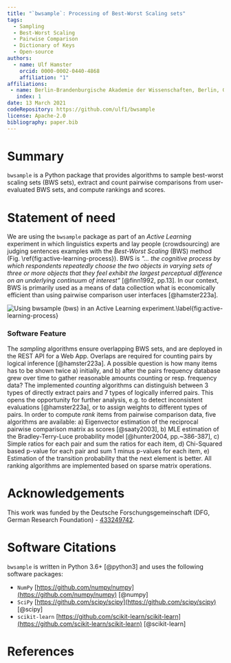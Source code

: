 ```yaml
---
title: "`bwsample`: Processing of Best-Worst Scaling sets"
tags:
  - Sampling
  - Best-Worst Scaling
  - Pairwise Comparison
  - Dictionary of Keys
  - Open-source
authors:
  - name: Ulf Hamster
    orcid: 0000-0002-0440-4868
    affiliation: "1"
affiliations:
 - name: Berlin-Brandenburgische Akademie der Wissenschaften, Berlin, Germany
   index: 1
date: 13 March 2021
codeRepository: https://github.com/ulf1/bwsample
license: Apache-2.0
bibliography: paper.bib
---
```



# Summary
`bwsample` is a Python package that provides algorithms to sample best-worst scaling sets (BWS sets), extract and count pairwise comparisons from user-evaluated BWS sets, and compute rankings and scores.

# Statement of need
We are using the `bwsample` package as part of an *Active Learning* experiment in which linguistics experts and lay people (crowdsourcing) are judging sentences examples with the *Best-Worst Scaling* (BWS) method (Fig. \ref{fig:active-learning-process}).
BWS is *"... the cognitive process by which respondents repeatedly choose the two objects in varying sets of three or more objects that they feel exhibit the largest perceptual difference on an underlying continuum of interest"* [@finn1992, pp.13].
In our context, BWS is primarily used as a means of data collection what is economically efficient than using pairwise comparison user interfaces [@hamster223a].

![Using `bwsample` (`bws`) in an Active Learning experiment.\label{fig:active-learning-process}](https://raw.githubusercontent.com/ulf1/bwsample/master/docs/bwsample-process.png)

### Software Feature
The *sampling* algorithms ensure overlapping BWS sets, and are deployed in the REST API for a Web App. Overlaps are required for counting pairs by logical inference [@hamster223a]. 
A possible question is how many items has to be shown twice a) initially, and b) after the pairs frequency database grew over time to gather reasonable amounts counting or resp. frequency data?
The implemented *counting* algorithms can distinguish between 3 types of directly extract pairs and 7 types of logically inferred pairs. This opens the opportunity for further analysis, e.g. to detect inconsistent evaluations [@hamster223a], or to assign weights to different types of pairs.
In order to compute *rank* items from pairwise comparison data, five algorithms are available: 
a) Eigenvector estimation of the reciprocal pairwise comparison matrix as scores [@saaty2003],
b) MLE estimation of the Bradley-Terry-Luce probability model [@hunter2004, pp.~386-387],
c) Simple ratios for each pair and sum the ratios for each item,
d) Chi-Squared based p-value for each pair and sum 1 minus p-values for each item,
e) Estimation of the transition probability that the next element is better.
All ranking algorithms are implemented based on sparse matrix operations.

# Acknowledgements
This work was funded by the Deutsche Forschungsgemeinschaft (DFG, German Research Foundation) - [433249742](https://gepris.dfg.de/gepris/projekt/433249742).

# Software Citations
`bwsample` is written in Python 3.6+ [@python3] and uses the following software packages:

- `NumPy` [https://github.com/numpy/numpy](https://github.com/numpy/numpy) [@numpy]
- `SciPy` [https://github.com/scipy/scipy](https://github.com/scipy/scipy) [@scipy]
- `scikit-learn` [https://github.com/scikit-learn/scikit-learn](https://github.com/scikit-learn/scikit-learn) [@scikit-learn] 

# References
